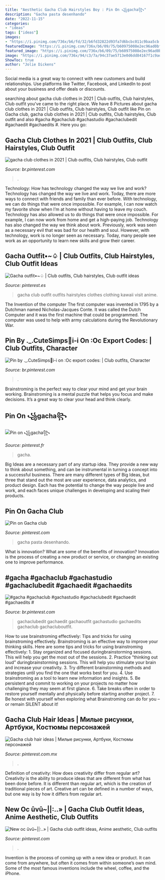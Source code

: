 ```yaml
---
title: "Aesthetic Gacha Club Hairstyles Boy : Pin On ꧁gacha꧂"
description: "Gacha pasta desenhando"
date: "2022-11-15"
categories:
- "ideas"
tags: ["ideas"]
images:
- "https://i.pinimg.com/736x/b6/fd/32/b6fd32822d93fa7d6bcbc011c9baa5cb.jpg"
featuredImage: "https://i.pinimg.com/736x/b6/09/75/b60975008e2ec96ad0bfd78f5c613470.jpg"
featured_image: "https://i.pinimg.com/736x/b6/09/75/b60975008e2ec96ad0bfd78f5c613470.jpg"
image: "https://i.pinimg.com/736x/94/c3/7a/94c37ae5713e0d6dd84167f1c9ad6c04.jpg"
ShowToc: true
author: "Jolie Dickens"
---
```



Social media is a great way to connect with new customers and build relationships. Use platforms like Twitter, Facebook, and LinkedIn to post about your business and offer deals or discounts.

	

		
searching about gacha club clothes in 2021 | Club outfits, Club hairstyles, Club outfit you've came to the right place. We have 8 Pictures about gacha club clothes in 2021 | Club outfits, Club hairstyles, Club outfit like Pin on Gacha club, gacha club clothes in 2021 | Club outfits, Club hairstyles, Club outfit and also #gacha #gachaclub #gachastudio #gachaclubedit #gachaedit #gachaedits #. Here you go:
		
    
## Gacha Club Clothes In 2021 | Club Outfits, Club Hairstyles, Club Outfit

<img loading=lazy src="https://i.pinimg.com/736x/b6/fd/32/b6fd32822d93fa7d6bcbc011c9baa5cb.jpg" onerror="this.onerror=null;this.src='https://tse1.mm.bing.net/th?id=OIP.-60KfN0ZIKCXyR_oOqv_pQHaHa&amp;pid=15.1';" alt="gacha club clothes in 2021 | Club outfits, Club hairstyles, Club outfit">

_Source: br.pinterest.com_

>. 

	

Technology: How has technology changed the way we live and work?
Technology has changed the way we live and work. Today, there are more ways to connect with friends and family than ever before. With technology, we can do things that were once impossible. For example, I can now watch my favorite show when I’m at home without having to leave my couch. Technology has also allowed us to do things that were once impossible. For example, I can now work from home and get a high-paying job. Technology has also changed the way we think about work. Previously, work was seen as a necessary evil that was bad for our health and soul. However, with technology, work is no longer seen as necessary. Today, many people see work as an opportunity to learn new skills and grow their career.

    
## Gacha Outfit•~♤ | Club Outfits, Club Hairstyles, Club Outfit Ideas

<img loading=lazy src="https://i.pinimg.com/736x/1e/fb/93/1efb932edfdd4551126362d88bb42491.jpg" onerror="this.onerror=null;this.src='https://tse1.mm.bing.net/th?id=OIP.93yxv6rBqcsQSfwx8McvWQHaHd&amp;pid=15.1';" alt="Gacha outfit•~♤ | Club outfits, Club hairstyles, Club outfit ideas">

_Source: pinterest.es_

>gacha club outfit outfits hairstyles clothes clothing kawaii visit anime. 

	

The Invention of the computer
The first computer was invented in 1795 by a Dutchman named Nicholas-Jacques Conte. It was called the Dutch Computer and it was the first machine that could be programmed. The computer was used to help with army calculations during the Revolutionary War.

    
## Pin By ._.CuteSimps🤧i-i On :Oc Export Codes: | Club Outfits, Character

<img loading=lazy src="https://i.pinimg.com/736x/90/fc/56/90fc56127434db06fee325750913b023.jpg" onerror="this.onerror=null;this.src='https://tse1.mm.bing.net/th?id=OIP.YQRM1qW6MYzGn9xekBUrVwHaEi&amp;pid=15.1';" alt="Pin by ._.CuteSimps🤧i-i on :Oc export codes: | Club outfits, Character">

_Source: br.pinterest.com_

>. 

	

Brainstroming is the perfect way to clear your mind and get your brain working. Brainstroming is a mental puzzle that helps you focus and make decisions. It’s a great way to clear your head and think clearly.

    
## Pin On ꧁gacha꧂

<img loading=lazy src="https://i.pinimg.com/736x/20/78/f1/2078f135cc2b6729fa3149f6b663c191.jpg" onerror="this.onerror=null;this.src='https://tse2.mm.bing.net/th?id=OIP.4KH7EbWqb3VgGS5EvfcoPwHaIt&amp;pid=15.1';" alt="Pin on ꧁gacha꧂">

_Source: pinterest.fr_

>gacha. 

	

Big Ideas are a necessary part of any startup idea. They provide a new way to think about something, and can be instrumental in turning a concept into a successful business. There are many different types of Big Ideas, but three that stand out the most are user experience, data analytics, and product design. Each has the potential to change the way people live and work, and each faces unique challenges in developing and scaling their products.

    
## Pin On Gacha Club

<img loading=lazy src="https://i.pinimg.com/736x/7d/27/55/7d275503854b4aeded8952d50e355ad6.jpg" onerror="this.onerror=null;this.src='https://tse4.mm.bing.net/th?id=OIP.HcF_QRSClCLenba7ja3biwHaHi&amp;pid=15.1';" alt="Pin on Gacha club">

_Source: pinterest.com_

>gacha pasta desenhando. 

	

What is innovation? What are some of the benefits of innovation?
Innovation is the process of creating a new product or service, or changing an existing one to improve performance.

    
## #gacha #gachaclub #gachastudio #gachaclubedit #gachaedit #gachaedits #

<img loading=lazy src="https://i.pinimg.com/736x/b6/09/75/b60975008e2ec96ad0bfd78f5c613470.jpg" onerror="this.onerror=null;this.src='https://tse1.mm.bing.net/th?id=OIP.l5qom2SDPZVAeoLyIWXt9gHaHc&amp;pid=15.1';" alt="#gacha #gachaclub #gachastudio #gachaclubedit #gachaedit #gachaedits #">

_Source: br.pinterest.com_

>gachaclubedit gachaedit gachaoutfit gachastudio gachaedits gachaclub gachacluboutfit. 

	

How to use brainstroming effectively: Tips and tricks for using brainstroming effectively.
Brainstroming is an effective way to improve your thinking skills. Here are some tips and tricks for using brainstroming effectively: 1. Stay organized and focused duringbrainstorming sessions. This will help you get the most out of the sessions. 2. Practice “thinking out loud” duringbrainstorming sessions. This will help you stimulate your brain and increase your creativity. 3. Try different brainstorming methods and strategies until you find the one that works best for you. 4. Use brainstroming as a tool to learn new information and insights. 5. Be persistent and commit to working on your projects no matter how challenging they may seem at first glance. 6. Take breaks often in order to restore yourself mentally and physically before starting another project. 7. Be honest with yourself when exploring what Brainstroming can do for you – or remain SILENT about it!

    
## Gacha Club Hair Ideas | Милые рисунки, Артбуки, Костюмы персонажей

<img loading=lazy src="https://i.pinimg.com/736x/33/59/d7/3359d795235990b35cdf76d27e4c8e35.jpg" onerror="this.onerror=null;this.src='https://tse2.mm.bing.net/th?id=OIP.xz6o1k07d481xM5B814RdgHaE2&amp;pid=15.1';" alt="Gacha club hair ideas | Милые рисунки, Артбуки, Костюмы персонажей">

_Source: pinterest.com.mx_

>. 

	

Definition of creativity: How does creativity differ from regular art?
Creativity is the ability to produce ideas that are different from what has been done before. It is different than regular art, which is the creation of traditional pieces of art. Creative art can be defined in a number of ways, but one way is by how it differs from regular art.

    
## New Oc ûvû~||:..» | Gacha Club Outfit Ideas, Anime Aesthetic, Club Outfits

<img loading=lazy src="https://i.pinimg.com/736x/94/c3/7a/94c37ae5713e0d6dd84167f1c9ad6c04.jpg" onerror="this.onerror=null;this.src='https://tse3.mm.bing.net/th?id=OIP.Hsde1qm4IK0x0LbEj6noegHaKW&amp;pid=15.1';" alt="New oc ûvû~||:..» | Gacha club outfit ideas, Anime aesthetic, Club outfits">

_Source: pinterest.com_

>. 

	

Invention is the process of coming up with a new idea or product. It can come from anywhere, but often it comes from within someone’s own mind. Some of the most famous inventions include the wheel, coffee, and the iPhone.

